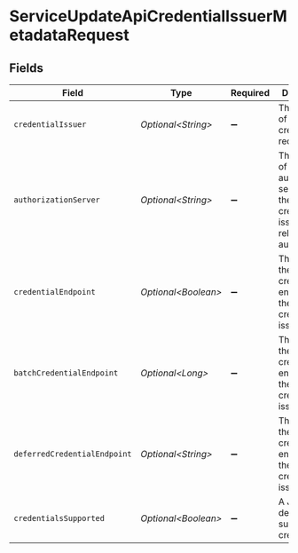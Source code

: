 # ServiceUpdateApiCredentialIssuerMetadataRequest


## Fields

| Field                                                                                               | Type                                                                                                | Required                                                                                            | Description                                                                                         |
| --------------------------------------------------------------------------------------------------- | --------------------------------------------------------------------------------------------------- | --------------------------------------------------------------------------------------------------- | --------------------------------------------------------------------------------------------------- |
| `credentialIssuer`                                                                                  | *Optional\<String>*                                                                                 | :heavy_minus_sign:                                                                                  | The identifier of a credential request.                                                             |
| `authorizationServer`                                                                               | *Optional\<String>*                                                                                 | :heavy_minus_sign:                                                                                  | The identifier of the authorization server that the credential issuer<br/>relies on for authorization.<br/> |
| `credentialEndpoint`                                                                                | *Optional\<Boolean>*                                                                                | :heavy_minus_sign:                                                                                  | The URL of the credential endpoint of the credential issuer.                                        |
| `batchCredentialEndpoint`                                                                           | *Optional\<Long>*                                                                                   | :heavy_minus_sign:                                                                                  | The URL of the batch credential endpoint of the credential issuer.                                  |
| `deferredCredentialEndpoint`                                                                        | *Optional\<String>*                                                                                 | :heavy_minus_sign:                                                                                  | The URL of the deferred credential endpoint of the credential issuer.                               |
| `credentialsSupported`                                                                              | *Optional\<Boolean>*                                                                                | :heavy_minus_sign:                                                                                  | A JSON array describing supported credentials.                                                      |